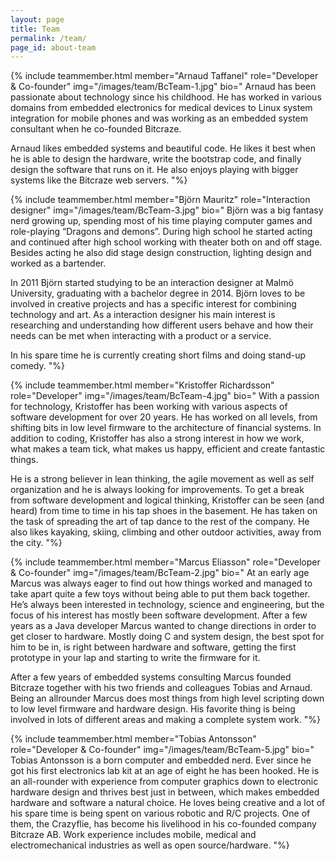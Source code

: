 ```yaml
---
layout: page
title: Team
permalink: /team/
page_id: about-team
---
```



{% include teammember.html member="Arnaud Taffanel" role="Developer & Co-founder" img="/images/team/BcTeam-1.jpg" bio="
Arnaud has been passionate about technology since his childhood. He has worked in various domains from embedded electronics for medical devices to Linux system integration for mobile phones and was working as an embedded system consultant when he co-founded Bitcraze.

Arnaud likes embedded systems and beautiful code. He likes it best when he is able to design the hardware, write the bootstrap code, and finally design the software that runs on it. He also enjoys playing with bigger systems like the Bitcraze web servers.
"%}

{% include teammember.html member="Björn Mauritz" role="Interaction designer" img="/images/team/BcTeam-3.jpg" bio="
Björn was a big fantasy nerd growing up, spending most of his time playing computer games and role-playing “Dragons and demons”. During high school he started acting and continued after high school working with theater both on and off stage. Besides acting he also did stage design construction, lighting design and worked as a bartender.

In 2011 Björn started studying to be an interaction designer at Malmö University, graduating with a bachelor degree in 2014. Björn loves to be involved in creative projects and has a specific interest for combining technology and art. 
As a interaction designer his main interest is researching and understanding how different users behave and how their needs can be met when interacting with a product or a service.

In his spare time he is currently creating short films and doing stand-up comedy.
"%}


{% include teammember.html member="Kristoffer Richardsson" role="Developer" img="/images/team/BcTeam-4.jpg" bio="
With a passion for technology, Kristoffer has been working with various aspects of software development for over 20 years. He has worked on all levels, from shifting bits in low level firmware to the architecture of financial systems. In addition to coding, Kristoffer has also a strong interest in how we work, what makes a team tick, what makes us happy, efficient and create fantastic things.

He is a strong believer in lean thinking, the agile movement as well as self organization and he is always looking for improvements. To get a break from software development and logical thinking, Kristoffer can be seen (and heard) from time to time in his tap shoes in the basement. He has taken on the task of spreading the art of tap dance to the rest of the company. He also likes kayaking, skiing, climbing and other outdoor activities, away from the city.
"%}


{% include teammember.html member="Marcus Eliasson" role="Developer & Co-founder" img="/images/team/BcTeam-2.jpg" bio="
At an early age Marcus was always eager to find out how things worked and managed to take apart quite a few toys without being able to put them back together. He’s always been interested in technology, science and engineering, but the focus of his interest has mostly been software development.
After a few years as a Java developer Marcus wanted to change directions in order to get closer to hardware. Mostly doing C and system design, the best spot for him to be in, is right between hardware and software, getting the first prototype in your lap and starting to write the firmware for it. 

After a few years of embedded systems consulting Marcus founded Bitcraze together with his two friends and colleagues Tobias and Arnaud.
Being an allrounder Marcus does most things from high level scripting down to low level firmware and hardware design. His favorite thing is being involved in lots of different areas and making a complete system work.
"%}


{% include teammember.html member="Tobias Antonsson" role="Developer & Co-founder" img="/images/team/BcTeam-5.jpg" bio="
Tobias Antonsson is a born computer and embedded nerd. Ever since he got his first electronics lab kit at an age of eight he has been hooked. He is an all-rounder with experience from computer graphics down to electronic hardware design and thrives best just in between, which makes embedded hardware and software a natural choice. 
He loves being creative and a lot of his spare time is being spent on various robotic and R/C projects. One of them, the Crazyflie, has become his livelihood in his co-founded company Bitcraze AB. Work experience includes mobile, medical and electromechanical industries as well as open source/hardware. 
"%}



